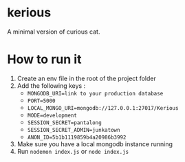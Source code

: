 # kerious
A minimal version of curious cat. 

# How to run it
1. Create an env file in the root of the project folder</li>
2. Add the following keys : 
   * `MONGODB_URI=link to your production database`
   * `PORT=5000`
   * `LOCAL_MONGO_URI=mongodb://127.0.0.1:27017/Kerious`
   * `MODE=development`
   * `SESSION_SECRET=pantalong`
   * `SESSION_SECRET_ADMIN=junkatown`
   * `ANON_ID=5b1b1119859b4a20986b3992`
3. Make sure you have a local mongodb instance running</li>
4. Run `nodemon index.js` or `node index.js`
